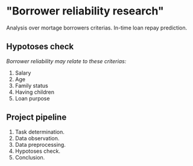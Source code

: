 # "Borrower reliability research"
  
Analysis over mortage borrowers criterias. In-time loan repay prediction.
  
## Hypotoses check
  
*Borrower reliability may relate to these criterias:*
  
1. Salary
2. Age
3. Family status
4. Having children
5. Loan purpose
  
  
## Project pipeline
    
1. Task determination.
2. Data observation.
3. Data preprocessing.
4. Hypotoses check.
5. Conclusion.

  


